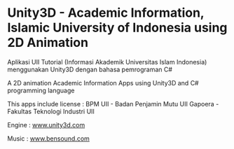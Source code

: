 # Unity3D - Academic Information, Islamic University of Indonesia using 2D Animation

Aplikasi UII Tutorial (Informasi Akademik Universitas Islam Indonesia) menggunakan Unity3D dengan bahasa pemrograman C#

A 2D animation Academic Information Apps using Unity3D and C# programming language

This apps include license :
BPM UII - Badan Penjamin Mutu UII
Gapoera - Fakultas Teknologi Industri UII

Engine :
www.unity3d.com

Music :
www.bensound.com